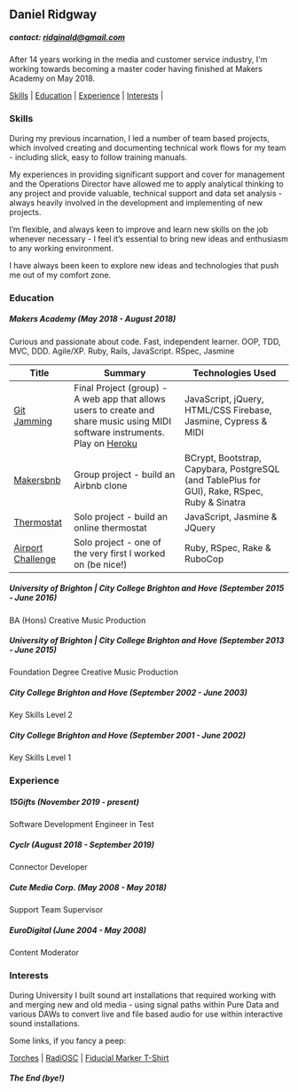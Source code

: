## Daniel Ridgway

##### contact: ridginald@gmail.com

After 14 years working in the media and customer service industry, I'm working towards becoming a master coder having finished at Makers Academy on May 2018.

  [Skills](#skills) | [Education](#education) | [Experience](#experience) | [Interests](#interests) |

### Skills

During my previous incarnation, I led a number of team based projects, which involved creating and documenting technical work flows for my team - including slick, easy to follow training manuals.

My experiences in providing significant support and cover for management and the Operations Director have allowed me to apply analytical thinking to any project and provide valuable, technical support and data set analysis - always heavily involved in the development and implementing of new projects.

I’m flexible, and always keen to improve and learn new skills on the job whenever necessary - I feel it’s essential to bring new ideas and enthusiasm to any working environment.

I have always been keen to explore new ideas and technologies that push me out of my comfort zone.


### Education

##### Makers Academy (May 2018 - August 2018)

Curious and passionate about code. Fast, independent learner. OOP, TDD, MVC, DDD. Agile/XP. Ruby, Rails, JavaScript. RSpec, Jasmine

| Title | Summary | Technologies Used |
|--|--|--|
| [Git Jamming](https://github.com/arsalanabc/git-jamming) | Final Project (group) - A web app that allows users to create and share music using MIDI software instruments. </br> Play on [Heroku ](http://gitjamming8.herokuapp.com/azlan.html)</br>| JavaScript, jQuery, HTML/CSS Firebase, Jasmine, Cypress & MIDI |
| [Makersbnb](https://github.com/simone-smith/makersbnb)| Group project - build an Airbnb clone | BCrypt, Bootstrap, Capybara, PostgreSQL (and TablePlus for GUI), Rake, RSpec, Ruby & Sinatra
| [Thermostat](https://github.com/ridginald/thermostatJS) | Solo project - build an online thermostat | JavaScript, Jasmine & JQuery |
| [Airport Challenge](https://github.com/ridginald/airport_challenge)| Solo project - one of the very first I worked on (be nice!) | Ruby, RSpec, Rake & RuboCop |

##### University of Brighton | City College Brighton and Hove (September 2015 - June 2016)

BA (Hons) Creative Music Production  

##### University of Brighton | City College Brighton and Hove (September 2013 - June 2015)

Foundation Degree Creative Music Production

##### City College Brighton and Hove (September 2002 - June 2003)
Key Skills Level 2

##### City College Brighton and Hove (September 2001 - June 2002)
Key Skills Level 1

### Experience

##### 15Gifts  (November 2019 - present)
Software Development Engineer in Test

##### Cyclr  (August 2018 - September 2019)
Connector Developer

##### Cute Media Corp. (May 2008 - May 2018)
Support Team Supervisor

##### EuroDigital (June 2004 - May 2008)
Content Moderator

### Interests

During University I built sound art installations that required working with and merging new and old media - using signal paths within Pure Data and various DAWs to convert live and file based audio for use within interactive sound installations.

Some links, if you fancy a peep:

[Torches](https://www.youtube.com/watch?v=kfrWW8Wllh8&t=90s) | [RadiOSC](https://www.youtube.com/watch?v=A0Oq5hQ7YQs&t=175s) | [Fiducial Marker T-Shirt](https://www.youtube.com/watch?v=I10gI3G30Yc)

##### The End (bye!)
